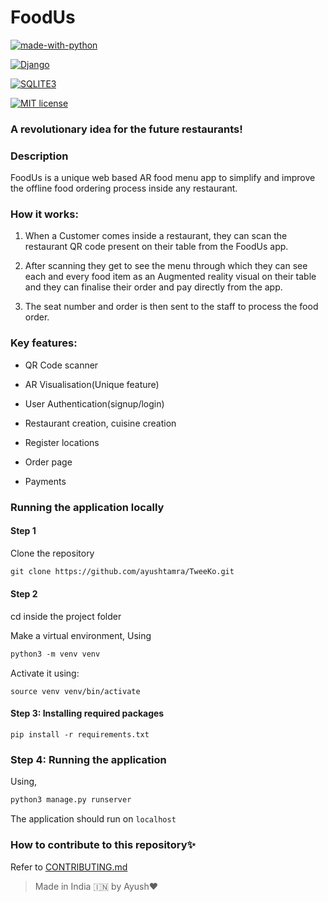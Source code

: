 
# FoodUs

[![made-with-python](http://ForTheBadge.com/images/badges/made-with-python.svg)](https://www.python.org/)

[![Django](https://img.shields.io/badge/Django-092E20?style=for-the-badge&logo=django&logoColor=white)]()

[![SQLITE3](https://img.shields.io/badge/SQLite-07405E?style=for-the-badge&logo=sqlite&logoColor=white)](https://img.shields.io/badge/SQLite-07405E?style=for-the-badge&logo=sqlite&logoColor=white)

[![MIT license](https://img.shields.io/badge/License-MIT-blue.svg)](https://lbesson.mit-license.org/)

### A revolutionary idea for the future restaurants!

### Description

FoodUs is a unique web based AR food menu app to simplify and improve the
offline food ordering process inside any restaurant.

### How it works:

1. When a Customer comes inside a restaurant, they can scan the restaurant QR code
present on their table from the FoodUs app.

2. After scanning they get to see the menu through which they can see each and every food item as an
Augmented reality visual on their table and they can finalise their order and pay directly from the app.

3. The seat number and order is then sent to the staff to process the food order.


### Key features:

- QR Code scanner

- AR Visualisation(Unique feature)

- User Authentication(signup/login)

- Restaurant creation, cuisine creation

- Register locations

- Order page

- Payments


### Running the application locally

#### Step 1

Clone the repository

```markdown
git clone https://github.com/ayushtamra/TweeKo.git
```

#### Step 2

cd inside the project folder

Make a virtual environment, Using

```markdown
python3 -m venv venv
```

Activate it using:

```source venv venv/bin/activate```

#### Step 3: Installing required packages

```pip install -r requirements.txt```

### Step 4: Running the application

Using,

```markdown
python3 manage.py runserver
```
The application should run on `localhost`

### How to contribute to this repository✨

Refer to [CONTRIBUTING.md](./CONTRIBUTING.md)

> Made in India :india: by Ayush❤️
